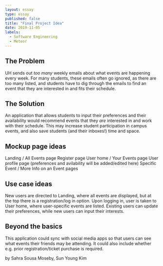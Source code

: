 ```yaml
---
layout: essay
type: essay
published: false
title: "Final Project Idea"
date: 2019-11-05
labels:
  - Software Engineering
  - Meteor
---
```

## The Problem 

UH sends out *too many* weekly emails about what events are happening every week. For many students, these emails often go ignored, as there are too many listed, and students have to dig through the emails to find an event that they are interested in and fits their schedule.


## The Solution 

An application that allows students to input their preferences and their availability would recommend events that they *are* interested in and work with their schedule. This may increase student participation in campus events, and also save students (and their inboxes!) time and space.


## Mockup page ideas

Landing / All Events page
Register page
User home / Your Events page
User profile page (preferences and avilability will be added/edited here)
Specific Event / More Info on an Event pages


## Use case ideas

New users are directed to Landing, where all events are displayed, but at the top there is a registration/log in option.
Upon logging in, user is taken to User home, where user-specific events are listed. Existing users can update their preferences, while new users can input their interests. 

## Beyond the basics

This application could sync with social media apps so that users can see what events their friends may be attending. 
It could also include whether e.g. prior registration/ticket purchase is required.

by Sahra Sousa Moseby, Sun Young Kim

